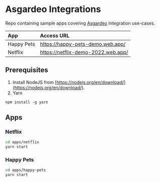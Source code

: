 # Asgardeo Integrations

Repo containing sample apps covering [Asgardeo](https://wso2.com/asgardeo/) Integration use-cases.

|  App          | Access URL    |
| :------------ |:------------- |
| Happy Pets    | https://happy-pets-demo.web.app/ |
| Netflix    | https://netflix-demo-2022.web.app/ |

## Prerequisites

1. Install NodeJS from [https://nodejs.org/en/download/](https://nodejs.org/en/download/).
2. Yarn

```
npm install -g yarn
```

## Apps

### Netflix

```sh
cd apps/netflix
yarn start
```

### Happy Pets

```sh
cd apps/happy-pets
yarn start
```
